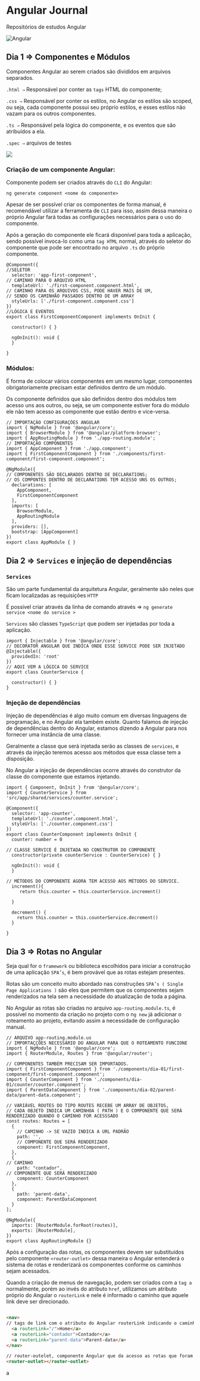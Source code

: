 # Angular Journal

Repositórios de estudos Angular

![Angular](https://img.shields.io/badge/angular-%23DD0031.svg?style=for-the-badge&logo=angular&logoColor=white)

## Dia 1 ⇒ Componentes e Módulos

Componentes Angular ao serem criados são divididos em arquivos separados.

`.html ⇒` Responsável por conter as `tags` HTML do componente;

`.css ⇒` Responsável por conter os estilos, no Angular os estilos são scoped, ou seja, cada componente possui seu próprio estilos, e esses estilos não vazam para os outros componentes.

`.ts ⇒` Responsável pela lógica do componente, e os eventos que são atribuídos a ela.

`.spec ⇒` arquivos de testes

![](../angular-journal/angular-journal/src/assets/arquivos-de-um-componente.png)

### Criação de um componente Angular:

Componente podem ser criados através do `CLI` do Angular:

`ng generate component <nome do componente>` 

Apesar de ser possível criar os componentes de forma manual, é recomendável utilizar a ferramenta de `CLI` para isso, assim dessa maneira o próprio Angular fará todas as configurações necessários para o uso do componente.

Após a geração do componente ele ficará disponível para toda a aplicação, sendo possível invoca-lo como uma `tag HTML` normal, através do seletor do componente que pode ser encontrado no arquivo `.ts` do próprio componente.

```tsx
@Component({
//SELETOR
  selector: 'app-first-component', 
// CAMINHO PARA O ARQUIVO HTML
  templateUrl: './first-component.component.html',
// CAMINHO PARA OS ARQUIVOS CSS, PODE HAVER MAIS DE UM,
// SENDO OS CAMINHÃO PASSADOS DENTRO DE UM ARRAY
  styleUrls: ['./first-component.component.css']
})
//LÓGICA E EVENTOS
export class FirstComponentComponent implements OnInit {

  constructor() { }

  ngOnInit(): void {
  }

}
```

### Módulos:

É forma de colocar vários componentes em um mesmo lugar, componentes obrigatoriamente precisam estar definidos dentro de um módulo.

Os componente definidos que são definidos dentro dos módulos tem acesso uns aos outros, ou seja, se um componente estiver fora do módulo ele não tem acesso as componente que estão dentro e vice-versa.

```tsx
// IMPORTAÇÃO CONFIGURAÇÕES ANGULAR
import { NgModule } from '@angular/core';
import { BrowserModule } from '@angular/platform-browser';
import { AppRoutingModule } from './app-routing.module';
// IMPORTAÇÃO COMPONENTES
import { AppComponent } from './app.component';
import { FirstComponentComponent } from './components/first-component/first-component.component';

@NgModule({
// COMPONENTES SÃO DECLARADOS DENTRO DE DECLARATIONS;
// OS COMPONTES DENTRO DE DECLARATIONS TEM ACESSO UNS OS OUTROS;
  declarations: [
    AppComponent,
    FirstComponentComponent
  ],
  imports: [
    BrowserModule,
    AppRoutingModule
  ],
  providers: [],
  bootstrap: [AppComponent]
})
export class AppModule { }
```

## Dia 2 ⇒ `Services` e injeção de dependências

### `Services`

São um parte fundamental da arquitetura Angular, geralmente são neles que ficam localizadas as requisições `HTTP` 

É possível criar através da linha de comando através ⇒ `ng generate service <nome do service >` 

`Services` são classes `TypeScript` que podem ser injetadas por toda a aplicação.

```
import { Injectable } from '@angular/core';
// DECORATOR ANGULAR QUE INDICA ONDE ESSE SERVICE PODE SER INJETADO
@Injectable({
  providedIn: 'root'
})
// AQUI VEM A LÓGICA DO SERVICE
export class CounterService {

  constructor() { }
}
```

### Injeção de dependências

Injeção de dependências é algo muito comum em diversas linguagens de programação, e no Angular ela também existe. Quanto falamos de injeção de dependências dentro do Angular, estamos dizendo a Angular para nos fornecer uma instância de uma classe.

Geralmente a classe que será injetada serão as classes de `services`, e através da injeção teremos acesso aos métodos que essa classe tem a disposição.

No Angular a injeção de dependências ocorre através do construtor da classe do componente que estamos injetando.

```tsx
import { Component, OnInit } from '@angular/core';
import { CounterService } from 'src/app/shared/services/counter.service';

@Component({
  selector: 'app-counter',
  templateUrl: './counter.component.html',
  styleUrls: ['./counter.component.css']
})
export class CounterComponent implements OnInit {
  counter: number = 0

// CLASSE SERVICE É INJETADA NO CONSTRUTOR DO COMPONENTE
  constructor(private counterService : CounterService) { }

  ngOnInit(): void {
  }
	
// MÉTODOS DO COMPONENTE AGORA TEM ACESSO AOS MÉTODOS DO SERVICE.
  increment(){
     return this.counter = this.counterService.increment()

  }

  decrement() {
    return this.counter = this.counterService.decrement()
  }

}
```
## Dia 3 ⇒ Rotas no Angular

Seja qual for o `framework` ou biblioteca escolhidos para iniciar a construção de uma aplicação `SPA’s`, é bem provável que as rotas estejam presentes.

Rotas são um conceito muito abordado nas construções `SPA’s ( Single Page Applications )` são eles que permitem que os componentes sejam renderizados na tela sem a necessidade do atualização de toda a página.

No Angular as rotas são criadas no arquivo `app-routing.module.ts`, é possível no momento da criação no projeto com o n`g new` já adicionar o roteamento ao projeto, evitando assim a necessidade de configuração manual.

```tsx
// ARQUIVO app-routing.module.us
// IMPORTAÇÇÕES NECESSÁRIO DO ANGULAR PARA QUE O ROTEAMENTO FUNCIONE
import { NgModule } from '@angular/core';
import { RouterModule, Routes } from '@angular/router';

// COMPONENTES TAMBÉM PRECISAM SER IMPORTADOS.
import { FirstComponentComponent } from './components/dia-01/first-component/first-component.component';
import { CounterComponent } from './components/dia-01/counter/counter.component';
import { ParentDataComponent } from './components/dia-02/parent-data/parent-data.component';

// VARIÁVEL ROUTES DO TIPO ROUTES RECEBE UM ARRAY DE OBJETOS,
// CADA OBJETO INDICA UM CAMINHOA ( PATH ) E O COMPONENTE QUE SERÁ RENDERIZADO QUANDO O CAMINHO FOR ACESSSADO
const routes: Routes = [
  {
	// CAMINHO -> SE VAZIO INDICA A URL PADRÃO
    path: '',
	// COMPONENTE QUE SERÁ RENDERIZADO
    component: FirstComponentComponent,
  },
  {
// CAMINHO 
    path: "contador",
// COMPONENTE QUE SERÁ RENDERIZADO
    component: CounterComponent
  },
  {
    path: 'parent-data',
    component: ParentDataComponent
  }
];

@NgModule({
  imports: [RouterModule.forRoot(routes)],
  exports: [RouterModule],
})
export class AppRoutingModule {}
```

Após a configuração das rotas, os componentes devem ser substituídos pelo componente `<router-outlet>` dessa maneira o Angular entenderá o sistema de rotas e renderizará os componentes conforme os caminhos sejam acessados.

Quando a criação de menus de navegação, podem ser criados com a `tag a` normalmente, porém ao invés do atributo `href`, utilizamos um atributo próprio do Angular o `routerLink` e nele é informado o caminho que aquele link deve ser direcionado.

```html

<nav>
// tags de link com o atributo do Angular routerLink indicando o caminho que deve ser acessado
  <a routerLink="/">Home</a>
  <a routerLink="contador">Contador</a>
  <a routerLink="parent-data">Parent-data</a>
</nav>

// router-outelet, componente Angular que da acesso as rotas que foram criados no app-routing.module.us
<router-outlet></router-outlet>

```

a

